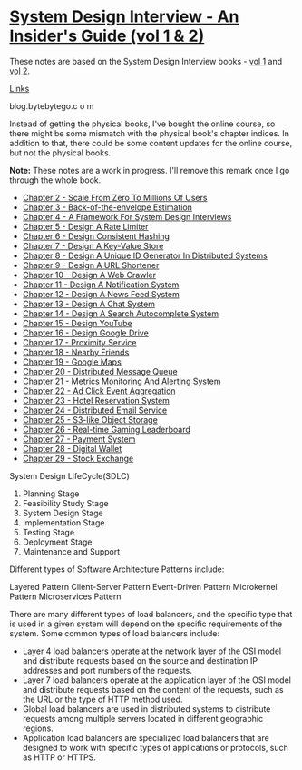 # [System Design Interview - An Insider's Guide (vol 1 & 2)](https://bytebytego.com/courses/system-design-interview)
These notes are based on the System Design Interview books - [vol 1](https://www.goodreads.com/book/show/54109255-system-design-interview-an-insider-s-guide) and [vol 2](https://www.goodreads.com/book/show/60631342-system-design-interview-an-insider-s-guide).

[Links](https://github.com/alex-xu-system/bytebytego/blob/main/system_design_links.md)

blog.bytebytego.c o m

Instead of getting the physical books, I've bought the online course, so there might be some mismatch with the physical book's chapter indices. In addition to that, there could be some content updates for the online course, but not the physical books.

**Note:** These notes are a work in progress. I'll remove this remark once I go through the whole book.

 * [Chapter 2 - Scale From Zero To Millions Of Users](./chapter02)
 * [Chapter 3 - Back-of-the-envelope Estimation](./chapter03)
 * [Chapter 4 - A Framework For System Design Interviews](./chapter04)
 * [Chapter 5 - Design A Rate Limiter](./chapter05)
 * [Chapter 6 - Design Consistent Hashing](./chapter06)
 * [Chapter 7 - Design A Key-Value Store](./chapter07)
 * [Chapter 8 - Design A Unique ID Generator In Distributed Systems](./chapter08)
 * [Chapter 9 - Design A URL Shortener](./chapter09)
 * [Chapter 10 - Design A Web Crawler](./chapter10)
 * [Chapter 11 - Design A Notification System](./chapter11)
 * [Chapter 12 - Design A News Feed System](./chapter12)
 * [Chapter 13 - Design A Chat System](./chapter13)
 * [Chapter 14 - Design A Search Autocomplete System](./chapter14)
 * [Chapter 15 - Design YouTube](./chapter15)
 * [Chapter 16 - Design Google Drive](./chapter16)
 * [Chapter 17 - Proximity Service](./chapter17)
 * [Chapter 18 - Nearby Friends](./chapter18)
 * [Chapter 19 - Google Maps](./chapter19)
 * [Chapter 20 - Distributed Message Queue](./chapter20)
 * [Chapter 21 - Metrics Monitoring And Alerting System](./chapter21)
 * [Chapter 22 - Ad Click Event Aggregation](./chapter22)
 * [Chapter 23 - Hotel Reservation System](./chapter23)
 * [Chapter 24 - Distributed Email Service](./chapter24)
 * [Chapter 25 - S3-like Object Storage](./chapter25)
 * [Chapter 26 - Real-time Gaming Leaderboard](./chapter26)
 * [Chapter 27 - Payment System](./chapter27)
 * [Chapter 28 - Digital Wallet](./chapter28)
 * [Chapter 29 - Stock Exchange](./chapter29)

System Design LifeCycle(SDLC)

1. Planning Stage
2. Feasibility Study Stage
3. System Design Stage
4. Implementation Stage
5. Testing Stage
6. Deployment Stage
7. Maintenance and Support

Different types of Software Architecture Patterns include:

Layered Pattern
Client-Server Pattern
Event-Driven Pattern
Microkernel Pattern
Microservices Pattern

There are many different types of load balancers, and the specific type that is used in a given system will depend on the specific requirements of the system. Some common types of load balancers include:

* Layer 4 load balancers operate at the network layer of the OSI model and distribute requests based on the source and destination IP addresses and port numbers of the requests.
* Layer 7 load balancers operate at the application layer of the OSI model and distribute requests based on the content of the requests, such as the URL or the type of HTTP method used.
* Global load balancers are used in distributed systems to distribute requests among multiple servers located in different geographic regions.
* Application load balancers are specialized load balancers that are designed to work with specific types of applications or protocols, such as HTTP or HTTPS.
